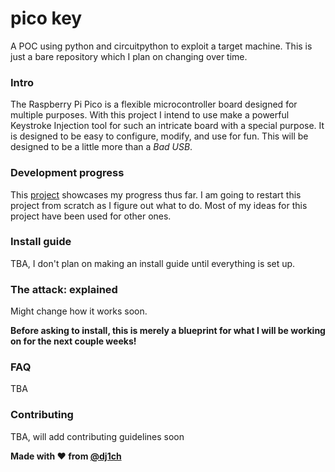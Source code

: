 # pico key
A POC using python and circuitpython to exploit a target machine. This is just a bare repository which I plan on changing over time. 

### Intro
The Raspberry Pi Pico is a flexible microcontroller board designed for multiple purposes. With this project I intend to use make a powerful Keystroke Injection tool for such an intricate board with a special purpose. It is designed to be easy to configure, modify, and use for fun. This will be designed to be a little more than a *Bad USB*.

### Development progress
This [project](https://github.com/users/dj1ch/projects/3) showcases my progress thus far. I am going to restart this project from scratch as I figure out what to do. Most of my ideas for this project have been used for other ones. 

### Install guide
TBA, I don't plan on making an install guide until everything is set up. 

### The attack: explained
Might change how it works soon.

**Before asking to install, this is merely a blueprint for what I will be working on for the next couple weeks!**

### FAQ
TBA 

### Contributing
TBA, will add contributing guidelines soon

**Made with :heart: from [@dj1ch](https://github.com/dj1ch)**
